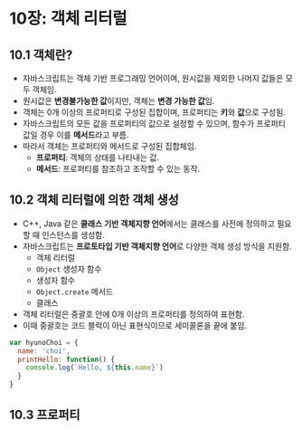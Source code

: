 # 10장: 객체 리터럴

## 10.1 객체란?

- 자바스크립트는 객체 기반 프로그래밍 언어이며, 원시값을 제외한 나머지 값들은 모두 객체임.
- 원시값은 **변경불가능한 값**이지만, 객체는 **변경 가능한 값**임.
- 객체는 0개 이상의 프로퍼티로 구성된 집합이며, 프로퍼티는 **키**와 **값**으로 구성됨.
- 자바스크립트의 모든 값을 프로퍼티의 값으로 설정할 수 있으며, 함수가 프로퍼티 값일 경우 이를 **메서드**라고 부름.
- 따라서 객체는 프로퍼티와 메서드로 구성된 집합체임.
  - **프로퍼티**: 객체의 상태를 나타내는 값.
  - **메서드**: 프로퍼티를 참조하고 조작할 수 있는 동작.

## 10.2 객체 리터럴에 의한 객체 생성

- C++, Java 같은 **클래스 기반 객체지향 언어**에서는 클래스를 사전에 정의하고 필요할 때 인스턴스를 생성함.
- 자바스크립트는 **프로토타입 기반 객체지향 언어**로 다양한 객체 생성 방식을 지원함.
  - 객체 리터럴
  - `Object` 생성자 함수
  - 생성자 함수
  - `Object.create` 메서드
  - 클래스
- 객체 리터럴은 중괄호 안에 0개 이상의 프로퍼티를 정의하여 표현함.
- 이때 중괄호는 코드 블럭이 아닌 표현식이므로 세미콜론을 끝에 붙임.

```js
var hyunoChoi = {
  name: 'choi',
  printHello: function() {
    console.log(`Hello, ${this.name}`)
  }
}
```

## 10.3 프로퍼티

